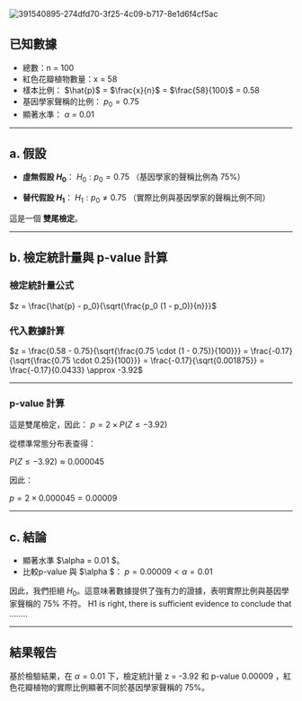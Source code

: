 ![391540895-274dfd70-3f25-4c09-b717-8e1d6f4cf5ac](https://github.com/user-attachments/assets/65daa30a-3213-40db-b020-6c695ac0945c)
## 已知數據
- 總數：n = 100
- 紅色花瓣植物數量：x = 58
- 樣本比例： $\hat{p}\$ = $\frac{x}{n}$ = $\frac{58}{100}\$ = 0.58
- 基因學家聲稱的比例： $p_0 = 0.75$
- 顯著水準： $\alpha$ = 0.01 

---

## a. 假設
- **虛無假設 $H_0$**：
   $H_0: p_0 = 0.75$
  （基因學家的聲稱比例為 75%）

- **替代假設 $H_1$**：
  $H_1: p_0 \neq 0.75$
  （實際比例與基因學家的聲稱比例不同）

這是一個 **雙尾檢定**。

---

## b. 檢定統計量與 p-value 計算
### 檢定統計量公式
$z = \frac{\hat{p} - p_0}{\sqrt{\frac{p_0 (1 - p_0)}{n}}}$

### 代入數據計算
$z = \frac{0.58 - 0.75}{\sqrt{\frac{0.75 \cdot (1 - 0.75)}{100}}} = \frac{-0.17}{\sqrt{\frac{0.75 \cdot 0.25}{100}}} = \frac{-0.17}{\sqrt{0.001875}} = \frac{-0.17}{0.0433} \approx -3.92$

---

### p-value 計算

這是雙尾檢定，因此：
$p = 2 \times P(Z \leq -3.92)$

從標準常態分布表查得：

$P(Z \leq -3.92) \approx 0.000045$

因此：

$p = 2 \times 0.000045 = 0.00009$

---
## c. 結論
- 顯著水準 $\alpha = 0.01 \$。
- 比較p-value 與 $\alpha \$：
  $p = 0.00009 < \alpha = 0.01$

因此，我們拒絕 $H_0$。這意味著數據提供了強有力的證據，表明實際比例與基因學家聲稱的 75% 不符。
      H1 is right, there is sufficient evidence to conclude that ........

---
## 結果報告
基於檢驗結果，在 $\alpha = 0.01$ 下，檢定統計量 z = -3.92 和 p-value 0.00009 ，紅色花瓣植物的實際比例顯著不同於基因學家聲稱的 75%。
